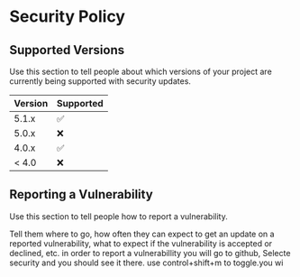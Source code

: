 # Security Policy

## Supported Versions

Use this section to tell people about which versions of your project are
currently being supported with security updates.

| Version | Supported          |
| ------- | ------------------ |
| 5.1.x   | :white_check_mark: |
| 5.0.x   | :x:                |
| 4.0.x   | :white_check_mark: |
| < 4.0   | :x:                |

## Reporting a Vulnerability

Use this section to tell people how to report a vulnerability. 

Tell them where to go, how often they can expect to get an update on a
reported vulnerability, what to expect if the vulnerability is accepted or
declined, etc.
in order to report a vulnerabillity you will go to github, Selecte security and you should see it there.
use control+shift+m to toggle.you wi
